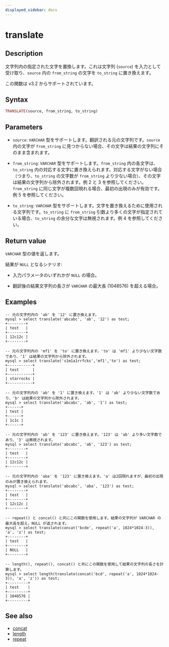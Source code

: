 ```yaml
---
displayed_sidebar: docs
---
```


# translate

## Description

文字列内の指定された文字を置換します。これは文字列 (`source`) を入力として受け取り、`source` 内の `from_string` の文字を `to_string` に置き換えます。

この関数は v3.2 からサポートされています。

## Syntax

```Haskell
TRANSLATE(source, from_string, to_string)
```

## Parameters

- `source`: `VARCHAR` 型をサポートします。翻訳される元の文字列です。`source` 内の文字が `from_string` に見つからない場合、その文字は結果の文字列にそのまま含まれます。

- `from_string`: `VARCHAR` 型をサポートします。`from_string` 内の各文字は、`to_string` 内の対応する文字に置き換えられます。対応する文字がない場合（つまり、`to_string` の文字数が `from_string` より少ない場合）、その文字は結果の文字列から除外されます。例 2 と 3 を参照してください。`from_string` に同じ文字が複数回現れる場合、最初の出現のみが有効です。例 5 を参照してください。

- `to_string`: `VARCHAR` 型をサポートします。文字を置き換えるために使用される文字列です。`to_string` に `from_string` 引数より多くの文字が指定されている場合、`to_string` の余分な文字は無視されます。例 4 を参照してください。

## Return value

`VARCHAR` 型の値を返します。

結果が `NULL` となるシナリオ:

- 入力パラメータのいずれかが `NULL` の場合。

- 翻訳後の結果文字列の長さが `VARCHAR` の最大長 (1048576) を超える場合。

## Examples

```plaintext
-- 元の文字列内の 'ab' を '12' に置き換えます。
mysql > select translate('abcabc', 'ab', '12') as test;
+--------+
| test   |
+--------+
| 12c12c |
+--------+

-- 元の文字列内の 'mf1' を 'to' に置き換えます。'to' は 'mf1' より少ない文字数であり、'1' は結果の文字列から除外されます。
mysql > select translate('s1m1a1rrfcks','mf1','to') as test;
+-----------+
| test      |
+-----------+
| starrocks |
+-----------+

-- 元の文字列内の 'ab' を '1' に置き換えます。'1' は 'ab' より少ない文字数であり、'b' は結果の文字列から除外されます。
mysql > select translate('abcabc', 'ab', '1') as test;
+------+
| test |
+------+
| 1c1c |
+------+

-- 元の文字列内の 'ab' を '123' に置き換えます。'123' は 'ab' より多い文字数であり、'3' は無視されます。
mysql > select translate('abcabc', 'ab', '123') as test;
+--------+
| test   |
+--------+
| 12c12c |
+--------+

-- 元の文字列内の 'aba' を '123' に置き換えます。'a' は2回現れますが、最初の出現のみが置き換えられます。
mysql > select translate('abcabc', 'aba', '123') as test;
+--------+
| test   |
+--------+
| 12c12c |
+--------+

-- repeat() と concat() と共にこの関数を使用します。結果の文字列が VARCHAR の最大長を超え、NULL が返されます。
mysql > select translate(concat('bcde', repeat('a', 1024*1024-3)), 'a', 'z') as test;
+--------+
| test   |
+--------+
| NULL   |
+--------+

-- length(), repeat(), concat() と共にこの関数を使用して結果の文字列の長さを計算します。
mysql > select length(translate(concat('bcd', repeat('a', 1024*1024-3)), 'a', 'z')) as test;
+---------+
| test    |
+---------+
| 1048576 |
+---------+
```

## See also

- [ concat](./concat.md)
- [ length](./length.md)
- [ repeat](./repeat.md)